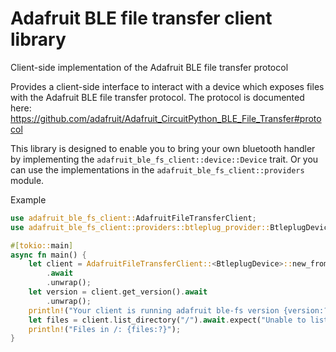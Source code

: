 # Adafruit BLE file transfer client library

Client-side implementation of the Adafruit BLE file transfer protocol

Provides a client-side interface to interact with a device which exposes files with the
Adafruit BLE file transfer protocol.
The protocol is documented here: <https://github.com/adafruit/Adafruit_CircuitPython_BLE_File_Transfer#protocol>

This library is designed to enable you to bring your own bluetooth handler by implementing the
`adafruit_ble_fs_client::device::Device` trait. Or you can use the implementations in the
`adafruit_ble_fs_client::providers` module.

Example
```rust
use adafruit_ble_fs_client::AdafruitFileTransferClient;
use adafruit_ble_fs_client::providers::btleplug_provider::BtleplugDevice;

#[tokio::main]
async fn main() {
    let client = AdafruitFileTransferClient::<BtleplugDevice>::new_from_device_name("device-name")
        .await
        .unwrap();
    let version = client.get_version().await
        .unwrap();
    println!("Your client is running adafruit ble-fs version {version:?}");
    let files = client.list_directory("/").await.expect("Unable to list directory /");
    println!("Files in /: {files:?}");
}
```
